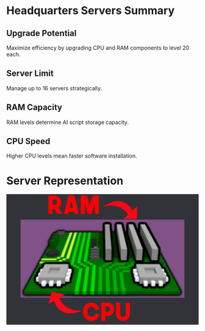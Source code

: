 # Headquarters Servers Summary

## Upgrade Potential
Maximize efficiency by upgrading CPU and RAM components to level 20 each.

## Server Limit
Manage up to 16 servers strategically. 

## RAM Capacity
RAM levels determine AI script storage capacity.

## CPU Speed
Higher CPU levels mean faster software installation.

# Server Representation
![Server Representation](/FAQ/Images/Server%20Display.png)
